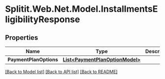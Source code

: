 # Splitit.Web.Net.Model.InstallmentsEligibilityResponse

## Properties

Name | Type | Description | Notes
------------ | ------------- | ------------- | -------------
**PaymentPlanOptions** | [**List&lt;PaymentPlanOptionModel&gt;**](PaymentPlanOptionModel.md) |  | [optional] 

[[Back to Model list]](../README.md#documentation-for-models) [[Back to API list]](../README.md#documentation-for-api-endpoints) [[Back to README]](../README.md)

